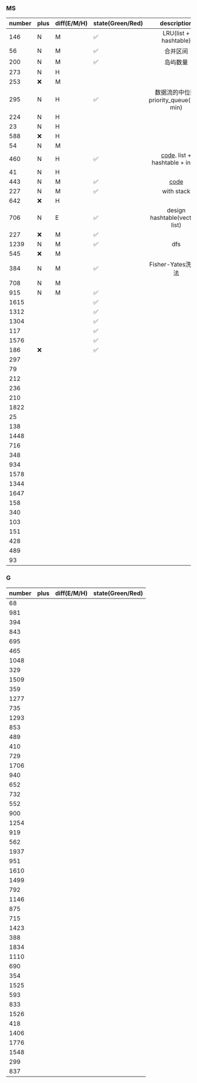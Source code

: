 ### MS
| number | plus | diff(E/M/H) | state(Green/Red) |                  description                   |
| ------ | ---- | ----------- | ---------------- | :--------------------------------------------: |
| 146    | N    | M           | ✅                |             LRU(list + hashtable)              |
| 56     | N    | M           | ✅                |                    合并区间                    |
| 200    | N    | M           | ✅                |                    岛屿数量                    |
| 273    | N    | H           |                  |
| 253    | ❌    | M           |                  |
| 295    | N    | H           | ✅                |    数据流的中位数. priority_queue(max, min)    |
| 224    | N    | H           |                  |
| 23     | N    | H           |                  |
| 588    | ❌    | H           |                  |
| 54     | N    | M           |                  |
| 460    | N    | H           | ✅                | [code](./cpp/LFU.cc). list + hashtable + index |
| 41     | N    | H           |                  |
| 443    | N    | M           | ✅                |         [code](./cpp/Compress_443.cc)          |
| 227    | N    | M           | ✅                |                   with stack                   |
| 642    | ❌    | H           |                  |
| 706    | N    | E           | ✅                |        design hashtable(vector + list)         |
| 227    | ❌    | M           | ✅                |
| 1239   | N    | M           | ✅                |                      dfs                       |
| 545    | ❌    | M           |                  |
| 384    | N    | M           | ✅                |              Fisher-Yates洗牌算法              |
| 708    | N    | M           |                  |
| 915    | N    | M           | ✅                |
| 1615   |      |             | ✅                |
| 1312   |      |             | ✅                |
| 1304   |      |             | ✅                |
| 117    |      |             | ✅                |
| 1576   |      |             | ✅                |
| 186    | ❌    |             | ✅                |
| 297    |      |             |                  |
| 79     |      |             |                  |
| 212    |      |             |                  |
| 236    |      |             |                  |
| 210    |      |             |                  |
| 1822   |      |             |                  |
| 25     |      |             |                  |
| 138    |      |             |                  |
| 1448   |      |             |                  |
| 716    |      |             |                  |
| 348    |      |             |                  |
| 934    |      |             |                  |
| 1578   |      |             |                  |
| 1344   |      |             |                  |
| 1647   |      |             |                  |
| 158    |      |             |                  |
| 340    |      |             |                  |
| 103    |      |             |                  |
| 151    |      |             |                  |
| 428    |      |             |                  |
| 489    |      |             |                  |
| 93     |      |             |                  |


### G
| number | plus | diff(E/M/H) | state(Green/Red) |
| ------ | ---- | ----------- | ---------------- |
| 68     |      |             |                  |
| 981    |      |             |                  |
| 394    |      |             |                  |
| 843    |      |             |                  |
| 695    |      |             |                  |
| 465    |      |             |                  |
| 1048   |      |             |                  |
| 329    |      |             |                  |
| 1509   |      |             |                  |
| 359    |      |             |                  |
| 1277   |      |             |                  |
| 735    |      |             |                  |
| 1293   |      |             |                  |
| 853    |      |             |                  |
| 489    |
| 410    |      |             |                  |
| 729    |      |             |                  |
| 1706   |      |             |                  |
| 940    |      |             |                  |
| 652    |      |             |                  |
| 732    |      |             |                  |
| 552    |      |             |                  |
| 900    |      |             |                  |
| 1254   |      |             |                  |
| 919    |      |             |                  |
| 562    |      |             |                  |
| 1937   |      |             |                  |
| 951    |      |             |                  |
| 1610   |      |             |                  |
| 1499   |      |             |                  |
| 792    |      |             |                  |
| 1146   |      |             |                  |
| 875    |      |             |                  |
| 715    |      |             |                  |
| 1423   |      |             |                  |
| 388    |      |             |                  |
| 1834   |      |             |                  |
| 1110   |      |             |                  |
| 690    |      |             |                  |
| 354    |      |             |                  |
| 1525   |      |             |                  |
| 593    |      |             |                  |
| 833    |      |             |                  |
| 1526   |      |             |                  |
| 418    |      |             |                  |
| 1406   |      |             |                  |
| 1776   |      |             |                  |
| 1548   |      |             |                  |
| 299    |      |             |                  |
| 837    |      |             |                  |
